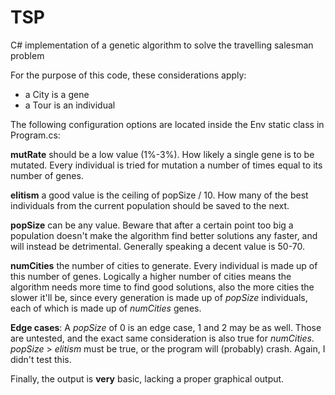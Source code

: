 # TSP
C# implementation of a genetic algorithm to solve the travelling salesman problem

For the purpose of this code, these considerations apply:
- a City is a gene
- a Tour is an individual

The following configuration options are located inside the Env static class in Program.cs:

**mutRate** should be a low value (1%-3%). How likely a single gene is to be mutated.
Every individual is tried for mutation a number of times equal to its number of genes.

**elitism** a good value is the ceiling of popSize / 10. How many of the best individuals
from the current population should be saved to the next.

**popSize** can be any value. Beware that after a certain point too big a population doesn't
make the algorithm find better solutions any faster, and will instead be detrimental.
Generally speaking a decent value is 50-70.

**numCities** the number of cities to generate. Every individual is made up of this number of
genes. Logically a higher number of cities means the algorithm needs more time to find good
solutions, also the more cities the slower it'll be, since every generation is made up of
*popSize* individuals, each of which is made up of *numCities* genes.

**Edge cases**: A *popSize* of 0 is an edge case, 1 and 2 may be as well. Those are untested,
and the exact same consideration is also true for *numCities*.
*popSize* > *elitism* must be true, or the program will (probably) crash. Again, I didn't test this.

Finally, the output is **very** basic, lacking a proper graphical output.
